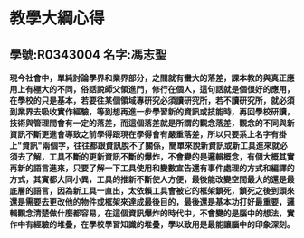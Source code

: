 教學大綱心得
=============

學號:R0343004 名字:馮志聖
-------------

**現今社會中，單純討論學界和業界部分，之間就有蠻大的落差，課本教的與真正應用上有極大的不同，俗話說師父領進門，修行在個人，這句話就是個很好的應用，在學校的只是基本，若要往某個領域專研究必須讀研究所，若不讀研究所，就必須到業界去吸收實作經驗，等到想再進一步學習新的資訊或技能時，再回學校研讀，技術與管理間會有一定的落差，而這個落差就是所謂的觀念落差，觀念的不同與新資訊不斷更進會導致之前學得跟現在學得會有嚴重落差，所以只要系上名字有掛上"資訊"兩個字，往往都跟資訊脫不了關係，簡單來說新資訊或新工具進來就必須去了解，工具不斷的更新資訊不斷的爆炸，不會變的是邏輯概念，有個大概其實再新的語言進來，只要了解一下工具使用和變數宣告還有事件處理的方式和編譯的方式，其實都大同小異，工具的推新不斷使人方便，最後能改變空間最大的還是最底層的語言，因為新工具一直出，太依賴工具會被它的框架鎖死，鎖死之後到頭來還是需要去更改他的物件或框架來達成最後目的，最後還是基本功打好最重要，邏輯觀念清楚做什麼都容易，在這個資訊爆炸的時代中，不會變的是腦中的想法，實作中有經驗的堆疊，在學校學習知識的堆疊，學以致用是最能讓腦中的印象深刻。**
